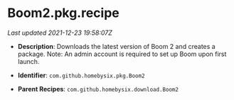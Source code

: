 # Boom2.pkg.recipe

_Last updated 2021-12-23 19:58:07Z_

- **Description**: Downloads the latest version of Boom 2 and creates a package. Note: An admin account is required to set up Boom upon first launch.

- **Identifier**: `com.github.homebysix.pkg.Boom2`

- **Parent Recipes**: `com.github.homebysix.download.Boom2`